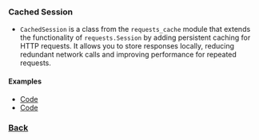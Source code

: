 ### Cached Session
- `CachedSession` is a class from the `requests_cache` module that extends the functionality of `requests.Session` by adding persistent caching for HTTP requests. It allows you to store responses locally, reducing redundant network calls and improving performance for repeated requests.

#### Examples
- [Code](example_1.py)
- [Code](example_2.py)


### [Back](../../README.md)